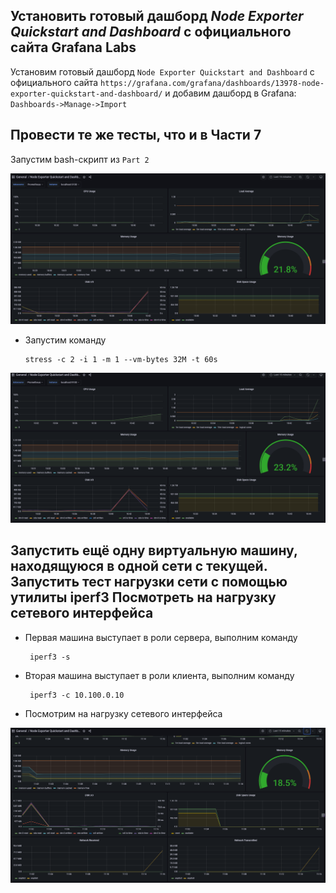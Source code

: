 ## Установить готовый дашборд *Node Exporter Quickstart and Dashboard* с официального сайта **Grafana Labs**

Установим готовый дашборд `Node Exporter Quickstart and Dashboard` с официального сайта `https://grafana.com/grafana/dashboards/13978-node-exporter-quickstart-and-dashboard/` и добавим дашборд в Grafana: `Dashboards->Manage->Import`

## Провести те же тесты, что и в Части 7

Запустим bash-скрипт из `Part 2` 

![](/src/08/screenshots/1.png)


* Запустим команду
    ```
    stress -c 2 -i 1 -m 1 --vm-bytes 32M -t 60s
    ```
![](/src/08/screenshots/2.png)


## Запустить ещё одну виртуальную машину, находящуюся в одной сети с текущей. Запустить тест нагрузки сети с помощью утилиты **iperf3** Посмотреть на нагрузку сетевого интерфейса

* Первая машина выступает в роли сервера, выполним команду <br/>

    ```
     iperf3 -s
    ```
* Вторая машина выступает в роли клиента, выполним команду <br/>
    ```
     iperf3 -c 10.100.0.10
    ```
* Посмотрим на нагрузку сетевого интерфейса <br/>
  
![](/src/08/screenshots/3.png)